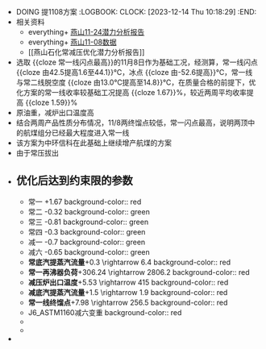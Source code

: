 - DOING 提1108方案
  :LOGBOOK:
  CLOCK: [2023-12-14 Thu 10:18:29]
  :END:
- 相关资料
	- everything+ [燕山11-24潜力分析报告](file:///D:/WeChat/WeChat%20Files/wxid_7f3f2f3fo74k22/FileStorage/File/2023-12/%E7%87%95%E5%B1%B1%E7%9F%B3%E5%8C%96%E5%B8%B8%E5%87%8F%E5%8E%8B%E4%BC%98%E5%8C%96%E6%BD%9C%E5%8A%9B%E5%88%86%E6%9E%90%E6%8A%A5%E5%91%8A11-24.docx)
	- everything+ [燕山11-08数据](file:///D:/WeChat/WeChat%20Files/wxid_7f3f2f3fo74k22/FileStorage/File/2023-12/YanshanResultSummary(2023_11_08_18_58).xlsx)
	- [[燕山石化常减压优化潜力分析报告]]
- 选取 {{cloze 常一线闪点最高}}的11月8日作为基础工况，经测算，常一线闪点 {{cloze 由42.5提高1.6至44.1}}℃，冰点 {{cloze 由-52.6提高}}℃，常一线与常二线脱空度 {{cloze 由13.0℃提高至14.8}}℃，在质量合格的前提下，优化方案的常一线收率较基础工况提高 {{cloze 1.67}}%，较近两周平均收率提高 {{cloze 1.59}}%
- 原油重，减炉出口温度高
- 结合两周产品性质分布情况，11/8两终馏点较低，常一闪点最高，说明两顶中的航煤组分已经最大程度进入常一线
- 该方案为中环信科在此基础上继续增产航煤的方案
- 由于常压拔出
- ## 优化后达到约束限的参数
	- 常一 +1.67
	  background-color:: red
	- 常二 -0.32
	  background-color:: green
	- 常三 -0.81
	  background-color:: green
	- 常四 -0.3
	  background-color:: green
	- 减一 -0.7
	  background-color:: green
	- 减六 -0.65
	  background-color:: green
	- **常底汽提蒸汽流量**+0.3 \rightarrow 6.4
	  background-color:: red
	- **常一再沸器负荷**+306.24 \rightarrow 2806.2
	  background-color:: red
	- **减压炉出口温度**+5.53 \rightarrow 415
	  background-color:: red
	- **减底汽提蒸汽流量**+1.5 \rightarrow 1.9
	  background-color:: red
	- **常一线终馏点**+7.98 \rightarrow 256.5
	  background-color:: red
	- J6_ASTM1160减六变重
	  background-color:: red
	-
	-
-